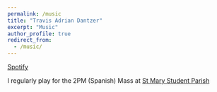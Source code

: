 ```yaml
---
permalink: /music
title: "Travis Adrian Dantzer"
excerpt: "Music"
author_profile: true
redirect_from: 
  - /music/
---
```


[Spotify](https://open.spotify.com/artist/4PAoEmLKQrR8FTjN4h2h39?si=OnbHYtPRROiL6UzCUDuAQQ)

I regularly play for the 2PM (Spanish) Mass at [St Mary Student Parish](https://www.youtube.com/channel/UCcZ8L2XQ_b3WqiN_jk6SfOA)


